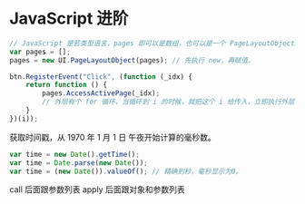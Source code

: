 JavaScript 进阶
===
```JavaScript
// JavaScript 是若类型语言，pages 即可以是数组，也可以是一个 PageLayoutObject。
var pages = [];
pages = new UI.PageLayoutObject(pages); // 先执行 new，再赋值。
```
```JavaScript
btn.RegisterEvent("Click", (function (_idx) {
	return function () {
 		pages.AccessActivePage(_idx);
 		// 外层有个 for 循环，当循环到 i 的时候，就把这个 i 给传入，立即执行外层 function，返回内层 function。必须要等到 btn 被点击的时候，function 才会被执行，**JavaScript 是按照执行的先后顺序来执行代码。**
 	}
})(i)); 
```
获取时间戳，从 1970 年 1 月 1 日 午夜开始计算的毫秒数。

```JavaScript
var time = new Date().getTime();
var time = Date.parse(new Date());
var time = (new Date()).valueOf(); // 精确到秒，毫秒显示为0。
```

call 后面跟参数列表
apply 后面跟对象和参数列表




